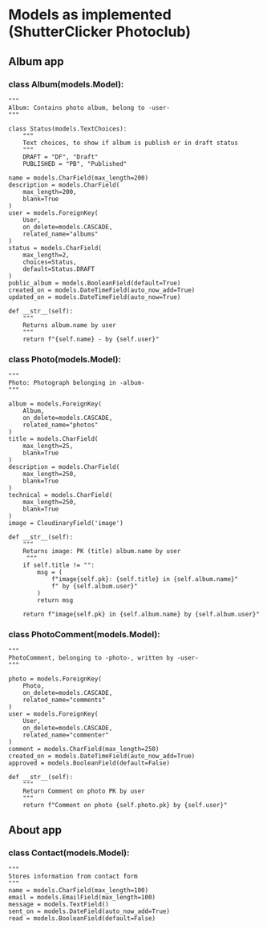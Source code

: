 # Models as implemented (ShutterClicker Photoclub)

## Album app

### class Album(models.Model):
    """
    Album: Contains photo album, belong to -user-
    """

    class Status(models.TextChoices):
        """
        Text choices, to show if album is publish or in draft status
        """
        DRAFT = "DF", "Draft"
        PUBLISHED = "PB", "Published"

    name = models.CharField(max_length=200)
    description = models.CharField(
        max_length=200,
        blank=True
    )
    user = models.ForeignKey(
        User,
        on_delete=models.CASCADE,
        related_name="albums"
    )
    status = models.CharField(
        max_length=2,
        choices=Status,
        default=Status.DRAFT
    )
    public_album = models.BooleanField(default=True)
    created_on = models.DateTimeField(auto_now_add=True)
    updated_on = models.DateTimeField(auto_now=True)

    def __str__(self):
        """
        Returns album.name by user
        """
        return f"{self.name} - by {self.user}"

### class Photo(models.Model):
    """
    Photo: Photograph belonging in -album-
    """

    album = models.ForeignKey(
        Album,
        on_delete=models.CASCADE,
        related_name="photos"
    )
    title = models.CharField(
        max_length=25,
        blank=True
    )
    description = models.CharField(
        max_length=250,
        blank=True
    )
    technical = models.CharField(
        max_length=250,
        blank=True
    )
    image = CloudinaryField('image')

    def __str__(self):
        """
        Returns image: PK (title) album.name by user
         """
        if self.title != "":
            msg = (
                f"image{self.pk}: {self.title} in {self.album.name}"
                f" by {self.album.user}"
            )
            return msg

        return f"image{self.pk} in {self.album.name} by {self.album.user}"

### class PhotoComment(models.Model):
    """
    PhotoComment, belonging to -photo-, written by -user-
    """

    photo = models.ForeignKey(
        Photo,
        on_delete=models.CASCADE,
        related_name="comments"
    )
    user = models.ForeignKey(
        User,
        on_delete=models.CASCADE,
        related_name="commenter"
    )
    comment = models.CharField(max_length=250)
    created_on = models.DateTimeField(auto_now_add=True)
    approved = models.BooleanField(default=False)

    def __str__(self):
        """
        Return Comment on photo PK by user
        """
        return f"Comment on photo {self.photo.pk} by {self.user}"

## About app

### class Contact(models.Model):
    """
    Stores information from contact form
    """
    name = models.CharField(max_length=100)
    email = models.EmailField(max_length=100)
    message = models.TextField()
    sent_on = models.DateField(auto_now_add=True)
    read = models.BooleanField(default=False)
